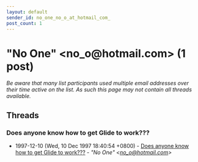 ```yaml
---
layout: default
sender_id: no_one_no_o_at_hotmail_com_
post_count: 1
---
```


# "No One" <no_o<span>@</span>hotmail.com> (1 post)

_Be aware that many list participants used multiple email addresses over their time active on the list. As such this page may not contain all threads available._

## Threads

### Does anyone know how to get Glide to work???
+ 1997-12-10 (Wed, 10 Dec 1997 18:40:54 +0800) - [Does anyone know how to get Glide to work???](/archive/1997/12/d2dfd52ed299c247bdcb3487e6b27626f7cf57ff83e30a79cb1d0cfbc8705b1c) - _"No One" \<no_o@hotmail.com\>_

